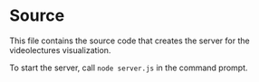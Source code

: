 ﻿# Source
﻿This file contains the source code that creates the server for the videolectures visualization. 

﻿To start the server, call ```node server.js``` in the command prompt.


